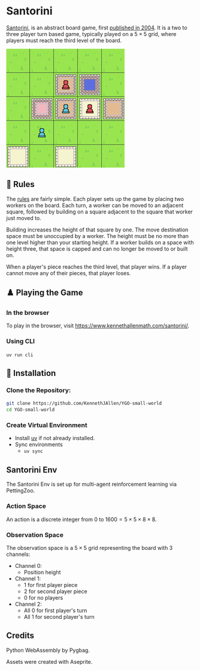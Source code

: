 # Santorini

[Santorini](https://boardgamegeek.com/boardgame/194655/santorini), is an abstract board game, first [published in 2004](https://boardgamegeek.com/boardgame/9963/santorini). It is a two to three player turn based game, typically played on a $5 \times 5$ grid, where players must reach the third level of the board.

![Santorini being played](/images/santorini.png)

## 📜 Rules
The [rules](http://www.boardspace.net/santorini/english/santorini-rules.html) are fairly simple. Each player sets up the game by placing two workers on the board. Each turn, a worker can be moved to an adjacent square, followed by building on a square adjacent to the square that worker just moved to.

Building increases the height of that square by one. The move destination space must be unoccupied by a worker. The height must be no more than one level higher than your starting height. If a worker builds on a space with height three, that space is capped and can no longer be moved to or built on.

When a player's piece reaches the third level, that player wins. If a player cannot move any of their pieces, that player loses.

## ♟️ Playing the Game

### In the browser

To play in the browser, visit https://www.kennethallenmath.com/santorini/.

### Using CLI

`uv run cli`

## 🔧 Installation

### Clone the Repository:

```bash
git clone https://github.com/KennethJAllen/YGO-small-world
cd YGO-small-world
```
### Create Virtual Environment

- Install [uv](https://docs.astral.sh/uv/getting-started/installation/) if not already installed.
- Sync environments
    - `uv sync`

## Santorini Env

The Santorini Env is set up for multi-agent reinforcement learning via PettingZoo.

### Action Space

An action is a discrete integer from $0$ to $1600 = 5 \times 5 \times 8 \times 8$.

### Observation Space

The observation space is a $5 \times 5$ grid representing the board with 3 channels:

- Channel 0:
    - Position height
- Channel 1:
    - 1 for first player piece
    - 2 for second player piece
    - 0 for no players
- Channel 2:
    - All 0 for first player's turn
    - All 1 for second player's turn
## Credits

Python WebAssembly by Pygbag.

Assets were created with Aseprite.
